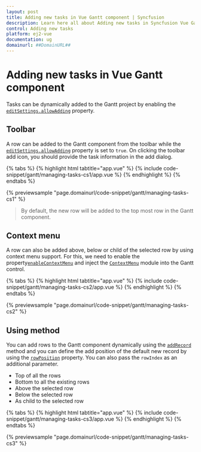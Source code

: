 ```yaml
---
layout: post
title: Adding new tasks in Vue Gantt component | Syncfusion
description: Learn here all about Adding new tasks in Syncfusion Vue Gantt component of Syncfusion Essential JS 2 and more.
control: Adding new tasks 
platform: ej2-vue
documentation: ug
domainurl: ##DomainURL##
---
```


# Adding new tasks in Vue Gantt component

Tasks can be dynamically added to the Gantt project by enabling the [`editSettings.allowAdding`](https://ej2.syncfusion.com/vue/documentation/api/gantt/editSettings/#allowadding) property.

## Toolbar

A row can be added to the Gantt component from the toolbar while the  [`editSettings.allowAdding`](https://ej2.syncfusion.com/vue/documentation/api/gantt/editSettings/#allowadding) property is set to `true`. On clicking the toolbar add icon, you should provide the task information in the add dialog.

{% tabs %}
{% highlight html tabtitle="app.vue" %}
{% include code-snippet/gantt/managing-tasks-cs1/app.vue %}
{% endhighlight %}
{% endtabs %}
        
{% previewsample "page.domainurl/code-snippet/gantt/managing-tasks-cs1" %}

> By default, the new row will be added to the top most row in the Gantt component.

## Context menu

A row can also be added above, below or child of the selected row by using context menu support. For this, we need to enable the property[`enableContextMenu`](https://ej2.syncfusion.com/vue/documentation/api/gantt/#enablecontextmenu) and inject the [`ContextMenu`](https://ej2.syncfusion.com/vue/documentation/api/gantt/#contextmodule) module into the Gantt control.

{% tabs %}
{% highlight html tabtitle="app.vue" %}
{% include code-snippet/gantt/managing-tasks-cs2/app.vue %}
{% endhighlight %}
{% endtabs %}
        
{% previewsample "page.domainurl/code-snippet/gantt/managing-tasks-cs2" %}

## Using method

You can add rows to the Gantt component dynamically using the [`addRecord`](https://ej2.syncfusion.com/vue/documentation/api/gantt/#addrecord) method and you can define the add position of the default new record by using the [`rowPosition`](https://ej2.syncfusion.com/vue/documentation/api/gantt/rowPosition/) property. You can also pass the `rowIndex` as an additional parameter.

* Top of all the rows
* Bottom to all the existing rows
* Above the selected row
* Below the selected row
* As child to the selected row

{% tabs %}
{% highlight html tabtitle="app.vue" %}
{% include code-snippet/gantt/managing-tasks-cs3/app.vue %}
{% endhighlight %}
{% endtabs %}
        
{% previewsample "page.domainurl/code-snippet/gantt/managing-tasks-cs3" %}